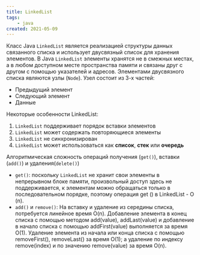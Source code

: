 ```yaml
---
title: LinkedList
tags:
    - java
created: 2021-05-09
---
```


Класс Java `LinkedList` является реализацией структуры данных связанного списка и использует двусвязный список для хранения элементов. 
В Java `LinkedList` элементы хранятся не в смежных местах, а в любом доступном месте пространства памяти и связаны друг с другом с помощью указателей и адресов.
Элементами двусвязного списка являются узлы (`Node`). Узел состоит из 3-х частей:

* Предыдущий элемент 
* Следующий элемент
* Данные

Некоторые особенности LinkedList:

1. `LinkedList` поддерживает порядок вставки элементов
2. `LinkedList` может содержать повторяющиеся элементы
3. `LinkedList` не синхронизирован
4. `LinkedList` может использоваться как **список**, **стек** или **очередь**

Алгоритмическая сложность операций получения (`get()`), вставки (`add()`) и удаления(`delete()`)

* `get()`: поскольку `LinkedList` не хранит свои элементы в непрерывном блоке памяти, произвольный доступ здесь не поддерживается, к элементам можно обращаться только в последовательном порядке, поэтому операция get () в LinkedList - O (n).
* `add()` и `remove()`: На вставку и удаление из середины списка, потребуется линейное время O(n). Добавление элемента в конец списка с помощью методом add(value), addLast(value)
  и добавление в начало списка с помощью addFirst(value) выполняется за время O(1). Удаление элемента из начала или конца списка с помощью removeFirst(), removeLast() за время O(1);
  а удаление по индексу remove(index) и по значению remove(value) за время O(n).